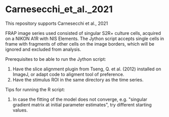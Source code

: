 # Carnesecchi_et_al._2021
This repository supports Carnesecchi et al., 2021

FRAP image series used consisted of singular S2R+ culture cells, acquired on a NIKON A1R with NIS Elements. The Jython script accepts single cells in frame with fragments of other cells on the image borders, which will be ignored and excluded from analysis.

Prerequisites to be able to run the Jython script:

1. Have the slice alignment plugin from Tseng, Q. et al. (2012) installed on ImageJ, or adapt code to aligment tool of preference.
2. Have the stimulus ROI in the same directory as the time series.

Tips for running the R script:

1. In case the fitting of the model does not converge, e.g. "singular gradient matrix at initial parameter estimates", try different starting values.
